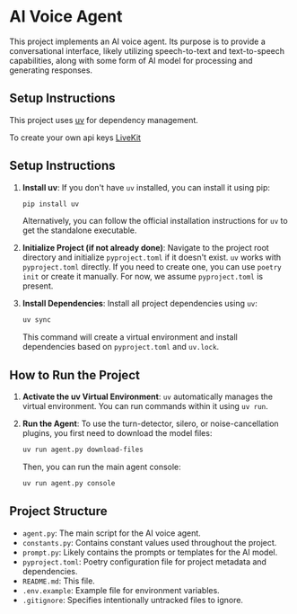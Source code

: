 # AI Voice Agent

This project implements an AI voice agent. Its purpose is to provide a conversational interface, likely utilizing speech-to-text and text-to-speech capabilities, along with some form of AI model for processing and generating responses.

## Setup Instructions

This project uses [uv](https://github.com/astral-sh/uv) for dependency management.

To create your own api keys [LiveKit](https://cloud.livekit.io/projects/p_27y1rkwlgb6/settings/keys)

## Setup Instructions

1.  **Install uv**:
    If you don't have `uv` installed, you can install it using pip:
    ```bash
    pip install uv
    ```
    Alternatively, you can follow the official installation instructions for `uv` to get the standalone executable.

2.  **Initialize Project (if not already done)**:
    Navigate to the project root directory and initialize `pyproject.toml` if it doesn't exist. `uv` works with `pyproject.toml` directly. If you need to create one, you can use `poetry init` or create it manually. For now, we assume `pyproject.toml` is present.

3.  **Install Dependencies**:
    Install all project dependencies using `uv`:
    ```bash
    uv sync
    ```
    This command will create a virtual environment and install dependencies based on `pyproject.toml` and `uv.lock`.

## How to Run the Project

1.  **Activate the uv Virtual Environment**:
    `uv` automatically manages the virtual environment. You can run commands within it using `uv run`.

2.  **Run the Agent**:
    To use the turn-detector, silero, or noise-cancellation plugins, you first need to download the model files:
    ```bash
    uv run agent.py download-files
    ```
    Then, you can run the main agent console:
    ```bash
    uv run agent.py console
    ```

## Project Structure

*   `agent.py`: The main script for the AI voice agent.
*   `constants.py`: Contains constant values used throughout the project.
*   `prompt.py`: Likely contains the prompts or templates for the AI model.
*   `pyproject.toml`: Poetry configuration file for project metadata and dependencies.
*   `README.md`: This file.
*   `.env.example`: Example file for environment variables.
*   `.gitignore`: Specifies intentionally untracked files to ignore.
